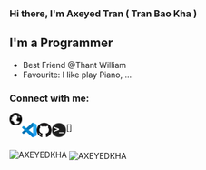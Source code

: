 ### Hi there, I'm Axeyed Tran ( Tran Bao Kha )
## I'm a Programmer
- Best Friend @Thant William
- Favourite: I like play Piano, ...
### Connect with me:
[<img align="left" alt="Contact Me on Facebook" width="22px" src="https://raw.githubusercontent.com/iconic/open-iconic/master/svg/globe.svg" />](https://www.facebook.com/Axeyed.Tran191)
<br />
[<img align="left" alt="Visual Studio Code" width="26px" src="https://raw.githubusercontent.com/github/explore/80688e429a7d4ef2fca1e82350fe8e3517d3494d/topics/visual-studio-code/visual-studio-code.png" />](https://azure.microsoft.com/en-us/products/visual-studio-code/)
[<img align="left" alt="GitHub" width="26px" src="https://raw.githubusercontent.com/github/explore/78df643247d429f6cc873026c0622819ad797942/topics/github/github.png" />](https://github.com)
[<img align="left" alt="Terminal" width="26px" src="https://raw.githubusercontent.com/github/explore/80688e429a7d4ef2fca1e82350fe8e3517d3494d/topics/terminal/terminal.png" />]
<br />
<br />
<p><img align="left" src="https://github-readme-stats.vercel.app/api/top-langs?username=AxeyedTran&show_icons=true&locale=en&layout=compact" alt="AXEYEDKHA" /></p

<p>&nbsp;<img align="center" src="https://github-readme-stats.vercel.app/api?username=AxeyedTran&show_icons=true&locale=en" alt="AXEYEDKHA" /></p>
